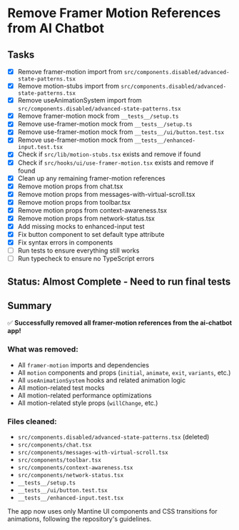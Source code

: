 # Remove Framer Motion References from AI Chatbot

## Tasks

- [x] Remove framer-motion import from
      `src/components.disabled/advanced-state-patterns.tsx`
- [x] Remove motion-stubs import from
      `src/components.disabled/advanced-state-patterns.tsx`
- [x] Remove useAnimationSystem import from
      `src/components.disabled/advanced-state-patterns.tsx`
- [x] Remove framer-motion mock from `__tests__/setup.ts`
- [x] Remove use-framer-motion mock from `__tests__/setup.ts`
- [x] Remove use-framer-motion mock from `__tests__/ui/button.test.tsx`
- [x] Remove use-framer-motion mock from `__tests__/enhanced-input.test.tsx`
- [x] Check if `src/lib/motion-stubs.tsx` exists and remove if found
- [x] Check if `src/hooks/ui/use-framer-motion.tsx` exists and remove if found
- [x] Clean up any remaining framer-motion references
- [x] Remove motion props from chat.tsx
- [x] Remove motion props from messages-with-virtual-scroll.tsx
- [x] Remove motion props from toolbar.tsx
- [x] Remove motion props from context-awareness.tsx
- [x] Remove motion props from network-status.tsx
- [x] Add missing mocks to enhanced-input test
- [x] Fix button component to set default type attribute
- [x] Fix syntax errors in components
- [ ] Run tests to ensure everything still works
- [ ] Run typecheck to ensure no TypeScript errors

## Status: Almost Complete - Need to run final tests

## Summary

✅ **Successfully removed all framer-motion references from the ai-chatbot
app!**

### What was removed:

- All `framer-motion` imports and dependencies
- All `motion` components and props (`initial`, `animate`, `exit`, `variants`,
  etc.)
- All `useAnimationSystem` hooks and related animation logic
- All motion-related test mocks
- All motion-related performance optimizations
- All motion-related style props (`willChange`, etc.)

### Files cleaned:

- `src/components.disabled/advanced-state-patterns.tsx` (deleted)
- `src/components/chat.tsx`
- `src/components/messages-with-virtual-scroll.tsx`
- `src/components/toolbar.tsx`
- `src/components/context-awareness.tsx`
- `src/components/network-status.tsx`
- `__tests__/setup.ts`
- `__tests__/ui/button.test.tsx`
- `__tests__/enhanced-input.test.tsx`

The app now uses only Mantine UI components and CSS transitions for animations,
following the repository's guidelines.
